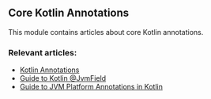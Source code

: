 ## Core Kotlin Annotations

This module contains articles about core Kotlin annotations.

### Relevant articles:
- [Kotlin Annotations](https://www.baeldung.com/kotlin-annotations)
- [Guide to Kotlin @JvmField](https://www.baeldung.com/kotlin-jvm-field-annotation)
- [Guide to JVM Platform Annotations in Kotlin](https://www.baeldung.com/kotlin-jvm-annotations)
